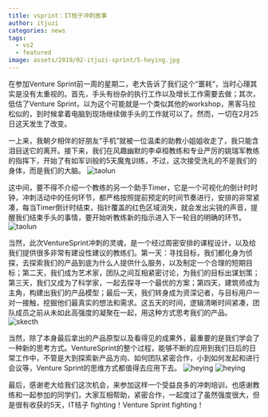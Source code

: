 ```yaml
---
title: vsprint：IT桔子冲刺故事
author: itjuzi
categories: news
tags:
  - vs2
  - featured
image: assets/2019/02-itjuzi-sprint/5-heying.jpg
---
```

在参加Venture Sprint前一周的星期二，老大告诉了我们这个“噩耗”，当时心理其实是没有太重视的。首先，手头有纷杂的执行工作以及增长工作需要去做；其次，低估了Venture Sprint，以为这个可能就是一个类似其他的workshop，黑客马拉松似的，到时候拿着电脑到现场继续做手头的工作就可以了。然而，一切在2月25日这天发生了改变。

一上来，我朝夕相伴的好朋友“手机”就被一位温柔的助教小姐姐收走了，我只能含泪目送它的离开。接下来，我们在风趣幽默的李卓桓教练和专业严厉的姚瑞军教练的指挥下，开始了有如军训般的5天魔鬼训练，不过，这次接受洗礼的不是我们的身体，而是我们的大脑。
![taolun](/assets/2019/02-itjuzi-sprint/1-taolun.jpg)

这中间，要不得不介绍一个教练的另一个助手Timer，它是一个可视化的倒计时时钟，冲刺活动中的任何环节，都严格按照提前预定的时间节奏进行，安排的非常紧凑，每当Timer倒计时结束，指针覆盖的红色区域消失，就会发出尖锐的声音，提醒我们结束手头的事情，要开始听教练新的指示进入下一轮目的明确的环节。
![taolun](/assets/2019/02-itjuzi-sprint/2-taolun.jpg)

当然，此次VentureSprint冲刺的灵魂，是一个经过周密安排的课程设计，以及给我们提供很多非常有建设性建议的教练们。第一天：寻找目标，我们都化身为侦探，去探索我们的产品到底为什么人提供什么服务，以及制定一个合理的短期目标；第二天，我们成为艺术家，团队之间互相紧密讨论，为我们的目标出谋划策；第三天，我们又成为了科学家，一起去探寻一个最优的方案；第四天，建筑师成为主角，构建出我们的产品模型；最后一天，我们转身成为资深记者，与目标用户一对一接触，挖掘他们最真实的想法和需求。这五天的时间，逻辑清晰时间紧凑，团队成员之前从未如此高强度的凝聚在一起，用这种方式思考我们的产品。
![skecth](/assets/2019/02-itjuzi-sprint/3-skecth.jpg)

当然，除了本身最后拿出的产品原型以及看得见的成果外，最重要的是我们学会了一种新的思考方式。VentureSprint的整个过程，能够不断的应用到我们日后的日常工作中，不管是大到探索新产品方向、如何团队紧密合作，小到如何发起和进行会议等，Venture Sprint的思维方式都值得去应用下去。
![heying](/assets/2019/02-itjuzi-sprint/4-heying.jpg)
![heying](/assets/2019/02-itjuzi-sprint/5-heying.jpg)

最后，感谢老大给我们这次机会，来参加这样一个受益良多的冲刺培训，也感谢教练和一起参加的同学们，大家互相帮助，紧密合作，一起度过了虽然强度很大，但是很有收获的5天，IT桔子 fighting！Venture Sprint fighting！
